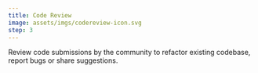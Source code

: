 ```yaml
---
title: Code Review
image: assets/imgs/codereview-icon.svg
step: 3
---
```

Review code submissions by the community to refactor existing codebase, report bugs or share suggestions. 
